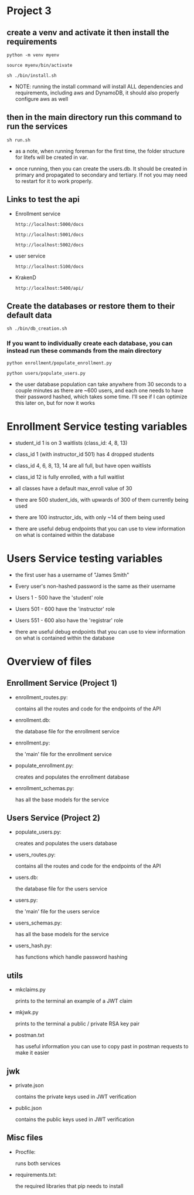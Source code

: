 # Project 3

## create a venv and activate it then install the requirements

`python -m venv myenv`

`source myenv/bin/activate`

`sh ./bin/install.sh`

- NOTE: running the install command will install ALL dependencies and requirements, including aws and DynamoDB, it should also properly configure aws as well

## then in the main directory run this command to run the services

`sh run.sh`

- as a note, when running foreman for the first time, the folder structure for litefs will be created in var.

- once running, then you can create the users.db. It should be created in primary and propagated to secondary and tertiary. If not you may need to restart for it to work properly.

## Links to test the api

- Enrollment service

  `http://localhost:5000/docs`

  `http://localhost:5001/docs`

  `http://localhost:5002/docs`

- user service

  `http://localhost:5100/docs`

- KrakenD

  `http://localhost:5400/api/`

## Create the databases or restore them to their default data

`sh ./bin/db_creation.sh`

### If you want to individually create each database, you can instead run these commands from the main directory

`python enrollment/populate_enrollment.py`

`python users/populate_users.py`

- the user database population can take anywhere from 30 seconds to a couple minutes as there are ~600 users, and each one needs to have their password hashed, which takes some time. I'll see if I can optimize this later on, but for now it works

# Enrollment Service testing variables

- student_id 1 is on 3 waitlists (class_id: 4, 8, 13)
- class_id 1 (with instructor_id 501) has 4 dropped students
- class_id 4, 6, 8, 13, 14 are all full, but have open waitlists
- class_id 12 is fully enrolled, with a full waitlist
- all classes have a default max_enroll value of 30
- there are 500 student_ids, with upwards of 300 of them currently being used
- there are 100 instructor_ids, with only ~14 of them being used

- there are useful debug endpoints that you can use to view information on what is contained within the database

# Users Service testing variables

- the first user has a username of "James Smith"
- Every user's non-hashed password is the same as their username
- Users 1 - 500 have the 'student' role
- Users 501 - 600 have the 'instructor' role
- Users 551 - 600 also have the 'registrar' role

- there are useful debug endpoints that you can use to view information on what is contained within the database

# Overview of files

## Enrollment Service (Project 1)

- enrollment_routes.py:

  contains all the routes and code for the endpoints of the API

- enrollment.db:

  the database file for the enrollment service

- enrollment.py:

  the 'main' file for the enrollment service

- populate_enrollment.py:

  creates and populates the enrollment database

- enrollment_schemas.py:

  has all the base models for the service

## Users Service (Project 2)

- populate_users.py:

  creates and populates the users database

- users_routes.py:

  contains all the routes and code for the endpoints of the API

- users.db:

  the database file for the users service

- users.py:

  the 'main' file for the users service

- users_schemas.py:

  has all the base models for the service

- users_hash.py:

  has functions which handle password hashing

## utils

- mkclaims.py

  prints to the terminal an example of a JWT claim

- mkjwk.py

  prints to the terminal a public / private RSA key pair

- postman.txt

  has useful information you can use to copy past in postman requests to make it easier

## jwk

- private.json

  contains the private keys used in JWT verification

- public.json

  contains the public keys used in JWT verification

## Misc files

- Procfile:

  runs both services

- requirements.txt:

  the required libraries that pip needs to install
